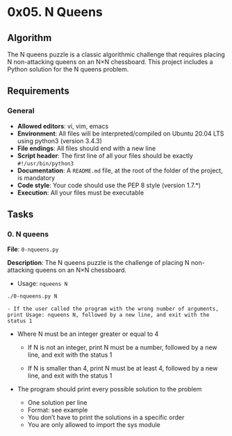 # 0x05. N Queens

## Algorithm

The N queens puzzle is a classic algorithmic challenge that requires placing N non-attacking queens on an N×N chessboard. This project includes a Python solution for the N queens problem.

## Requirements

### General

- **Allowed editors**: vi, vim, emacs
- **Environment**: All files will be interpreted/compiled on Ubuntu 20.04 LTS using python3 (version 3.4.3)
- **File endings**: All files should end with a new line
- **Script header**: The first line of all your files should be exactly `#!/usr/bin/python3`
- **Documentation**: A `README.md` file, at the root of the folder of the project, is mandatory
- **Code style**: Your code should use the PEP 8 style (version 1.7.*)
- **Execution**: All your files must be executable

## Tasks

### 0. N queens

**File**: `0-nqueens.py`

**Description**: The N queens puzzle is the challenge of placing N non-attacking queens on an N×N chessboard.

- Usage: `nqueens N`

```bash
./0-nqueens.py N
```

    - If the user called the program with the wrong number of arguments, print Usage: nqueens N, followed by a new line, and exit with the status 1

- Where N must be an integer greater or equal to 4

  - If N is not an integer, print N must be a number, followed by a new line, and exit with the status 1

  - If N is smaller than 4, print N must be at least 4, followed by a new line, and exit with the status 1

- The program should print every possible solution to the problem

  - One solution per line
  - Format: see example
  - You don’t have to print the solutions in a specific order
  - You are only allowed to import the sys module
